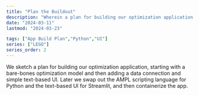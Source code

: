 ```yaml
---
title: "Plan the Buildout"
description: "Wherein a plan for building our optimization application is sketched out, starting with a bare-bones optimization model, then adding a data connection and simple text-based UI. Later we swap out the AMPL scripting language for Python and the text-based UI for Streamlit, and then containerize the app."
date: "2024-03-11"
lastmod: "2024-03-23"

tags: ["App Build Plan","Python","UI"]
series: ["LEGO"]
series_order: 2
---
```


We sketch a plan for building our optimization application, starting with a bare-bones optimization model and then adding a data connection and simple text-based UI. Later we swap out the AMPL scripting language for Python and the text-based UI for Streamlit, and then containerize the app.
